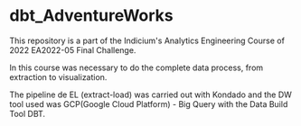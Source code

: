 # dbt_AdventureWorks

This repository is a part of the Indicium's Analytics Engineering Course of 2022 EA2022-05 Final Challenge.

In this course was necessary to do the complete data process, from extraction to visualization.

The pipeline de EL (extract-load) was carried out with Kondado and the DW tool used was GCP(Google Cloud Platform) - Big Query with the Data Build Tool DBT.
